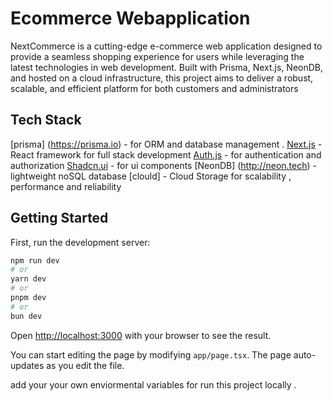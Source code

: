 # Ecommerce Webapplication

NextCommerce is a cutting-edge e-commerce web application designed to provide a seamless shopping experience for users while leveraging the latest technologies in web development. Built with Prisma, Next.js, NeonDB, and hosted on a cloud infrastructure, this project aims to deliver a robust, scalable, and efficient platform for both customers and administrators

## Tech Stack

[prisma] (https://prisma.io) - for ORM and database management .
[Next.js](http://nextjs.org) - React framework for full stack development
[Auth.js](http://auth.js) - for authentication and authorization
[Shadcn.ui](https://ui.shadcn.com/) - for ui components
[NeonDB] (http://neon.tech) - lightweight noSQL database 
[clould] - Cloud Storage for scalability , performance and reliability

## Getting Started

First, run the development server:

```bash
npm run dev
# or
yarn dev
# or
pnpm dev
# or
bun dev
```

Open [http://localhost:3000](http://localhost:3000) with your browser to see the result.

You can start editing the page by modifying `app/page.tsx`. The page auto-updates as you edit the file.

add your your own enviormental variables for run this project locally . 

